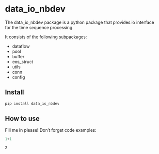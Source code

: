 # data_io_nbdev

<!-- WARNING: THIS FILE WAS AUTOGENERATED! DO NOT EDIT! -->

The data_io_nbdev package is a python package that provides io interface
for the time sequence processing.

It consists of the following subpackages:

- dataflow
- pool
- buffer
- eos_struct
- utils
- conn
- config

## Install

``` sh
pip install data_io_nbdev
```

## How to use

Fill me in please! Don’t forget code examples:

``` python
1+1
```

    2
